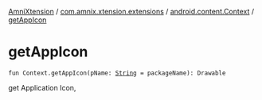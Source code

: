 [AmniXtension](../../index.md) / [com.amnix.xtension.extensions](../index.md) / [android.content.Context](index.md) / [getAppIcon](./get-app-icon.md)

# getAppIcon

`fun Context.getAppIcon(pName: `[`String`](https://kotlinlang.org/api/latest/jvm/stdlib/kotlin/-string/index.html)` = packageName): Drawable`

get Application Icon,

